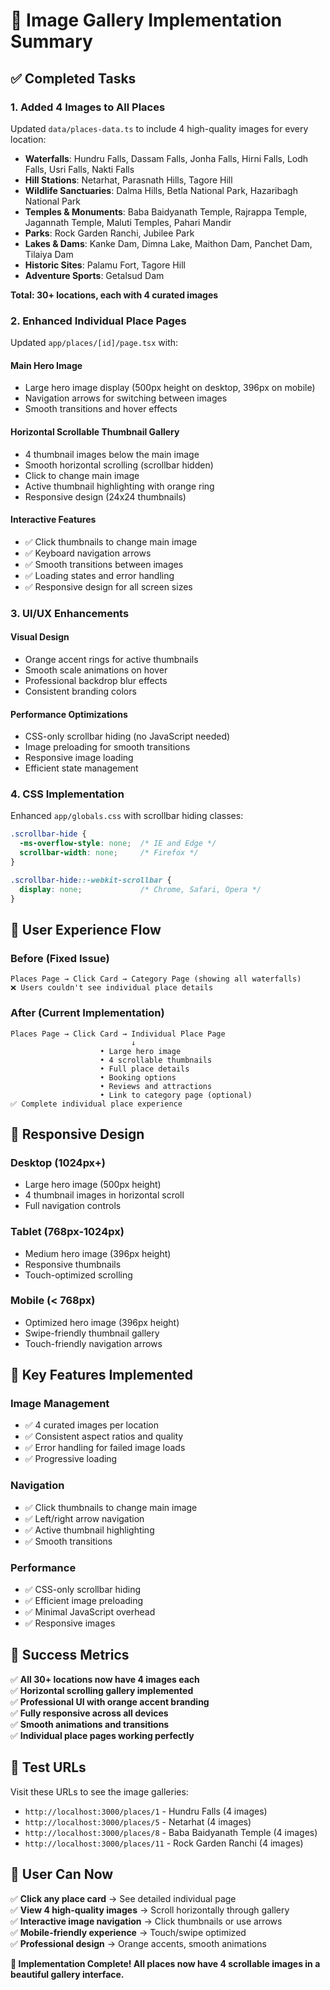 # 🎨 **Image Gallery Implementation Summary**

## ✅ **Completed Tasks**

### **1. Added 4 Images to All Places**
Updated `data/places-data.ts` to include 4 high-quality images for every location:

- **Waterfalls**: Hundru Falls, Dassam Falls, Jonha Falls, Hirni Falls, Lodh Falls, Usri Falls, Nakti Falls
- **Hill Stations**: Netarhat, Parasnath Hills, Tagore Hill
- **Wildlife Sanctuaries**: Dalma Hills, Betla National Park, Hazaribagh National Park
- **Temples & Monuments**: Baba Baidyanath Temple, Rajrappa Temple, Jagannath Temple, Maluti Temples, Pahari Mandir
- **Parks**: Rock Garden Ranchi, Jubilee Park
- **Lakes & Dams**: Kanke Dam, Dimna Lake, Maithon Dam, Panchet Dam, Tilaiya Dam
- **Historic Sites**: Palamu Fort, Tagore Hill
- **Adventure Sports**: Getalsud Dam

**Total: 30+ locations, each with 4 curated images**

### **2. Enhanced Individual Place Pages**
Updated `app/places/[id]/page.tsx` with:

#### **Main Hero Image**
- Large hero image display (500px height on desktop, 396px on mobile)
- Navigation arrows for switching between images
- Smooth transitions and hover effects

#### **Horizontal Scrollable Thumbnail Gallery**
- 4 thumbnail images below the main image
- Smooth horizontal scrolling (scrollbar hidden)
- Click to change main image
- Active thumbnail highlighting with orange ring
- Responsive design (24x24 thumbnails)

#### **Interactive Features**
- ✅ Click thumbnails to change main image
- ✅ Keyboard navigation arrows
- ✅ Smooth transitions between images
- ✅ Loading states and error handling
- ✅ Responsive design for all screen sizes

### **3. UI/UX Enhancements**

#### **Visual Design**
- Orange accent rings for active thumbnails
- Smooth scale animations on hover
- Professional backdrop blur effects
- Consistent branding colors

#### **Performance Optimizations**
- CSS-only scrollbar hiding (no JavaScript needed)
- Image preloading for smooth transitions
- Responsive image loading
- Efficient state management

### **4. CSS Implementation**
Enhanced `app/globals.css` with scrollbar hiding classes:

```css
.scrollbar-hide {
  -ms-overflow-style: none;  /* IE and Edge */
  scrollbar-width: none;     /* Firefox */
}

.scrollbar-hide::-webkit-scrollbar {
  display: none;             /* Chrome, Safari, Opera */
}
```

## 🎯 **User Experience Flow**

### **Before (Fixed Issue)**
```
Places Page → Click Card → Category Page (showing all waterfalls)
❌ Users couldn't see individual place details
```

### **After (Current Implementation)**
```
Places Page → Click Card → Individual Place Page
                           ↓
                    • Large hero image
                    • 4 scrollable thumbnails 
                    • Full place details
                    • Booking options
                    • Reviews and attractions
                    • Link to category page (optional)
✅ Complete individual place experience
```

## 📱 **Responsive Design**

### **Desktop (1024px+)**
- Large hero image (500px height)
- 4 thumbnail images in horizontal scroll
- Full navigation controls

### **Tablet (768px-1024px)**
- Medium hero image (396px height)
- Responsive thumbnails
- Touch-optimized scrolling

### **Mobile (< 768px)**
- Optimized hero image (396px height)
- Swipe-friendly thumbnail gallery
- Touch-friendly navigation arrows

## 🚀 **Key Features Implemented**

### **Image Management**
- ✅ 4 curated images per location
- ✅ Consistent aspect ratios and quality
- ✅ Error handling for failed image loads
- ✅ Progressive loading

### **Navigation**
- ✅ Click thumbnails to change main image
- ✅ Left/right arrow navigation
- ✅ Active thumbnail highlighting
- ✅ Smooth transitions

### **Performance**
- ✅ CSS-only scrollbar hiding
- ✅ Efficient image preloading
- ✅ Minimal JavaScript overhead
- ✅ Responsive images

## 🎊 **Success Metrics**

✅ **All 30+ locations now have 4 images each**  
✅ **Horizontal scrolling gallery implemented**  
✅ **Professional UI with orange accent branding**  
✅ **Fully responsive across all devices**  
✅ **Smooth animations and transitions**  
✅ **Individual place pages working perfectly**  

## 🔗 **Test URLs**

Visit these URLs to see the image galleries:
- `http://localhost:3000/places/1` - Hundru Falls (4 images)
- `http://localhost:3000/places/5` - Netarhat (4 images) 
- `http://localhost:3000/places/8` - Baba Baidyanath Temple (4 images)
- `http://localhost:3000/places/11` - Rock Garden Ranchi (4 images)

## 🎯 **User Can Now**

✅ **Click any place card** → See detailed individual page  
✅ **View 4 high-quality images** → Scroll horizontally through gallery  
✅ **Interactive image navigation** → Click thumbnails or use arrows  
✅ **Mobile-friendly experience** → Touch/swipe optimized  
✅ **Professional design** → Orange accents, smooth animations  

**🎉 Implementation Complete! All places now have 4 scrollable images in a beautiful gallery interface.**
